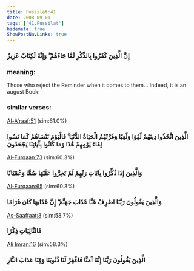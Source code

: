 ```yaml
---
title: Fussilat:41
date: 2008-09-01
tags: ["41.Fussilat"]
hidemeta: true 
ShowPostNavLinks: true 
---
```

### إِنَّ الَّذِينَ كَفَرُوا بِالذِّكْرِ لَمَّا جَاءَهُمْ ۖ وَإِنَّهُ لَكِتَابٌ عَزِيزٌ
### meaning: 
Those who reject the Reminder when it comes to them... Indeed, it is an august Book:
### similar verses: 

[Al-A'raaf:51](/7/51) (sim:61.0%)

### الَّذِينَ اتَّخَذُوا دِينَهُمْ لَهْوًا وَلَعِبًا وَغَرَّتْهُمُ الْحَيَاةُ الدُّنْيَا ۚ فَالْيَوْمَ نَنْسَاهُمْ كَمَا نَسُوا لِقَاءَ يَوْمِهِمْ هَٰذَا وَمَا كَانُوا بِآيَاتِنَا يَجْحَدُونَ

[Al-Furqaan:73](/25/73) (sim:60.3%)

### وَالَّذِينَ إِذَا ذُكِّرُوا بِآيَاتِ رَبِّهِمْ لَمْ يَخِرُّوا عَلَيْهَا صُمًّا وَعُمْيَانًا

[Al-Furqaan:65](/25/65) (sim:60.3%)

### وَالَّذِينَ يَقُولُونَ رَبَّنَا اصْرِفْ عَنَّا عَذَابَ جَهَنَّمَ ۖ إِنَّ عَذَابَهَا كَانَ غَرَامًا

[As-Saaffaat:3](/37/3) (sim:58.7%)

### فَالتَّالِيَاتِ ذِكْرًا

[Ali Imran:16](/3/16) (sim:58.3%)

### الَّذِينَ يَقُولُونَ رَبَّنَا إِنَّنَا آمَنَّا فَاغْفِرْ لَنَا ذُنُوبَنَا وَقِنَا عَذَابَ النَّارِ
